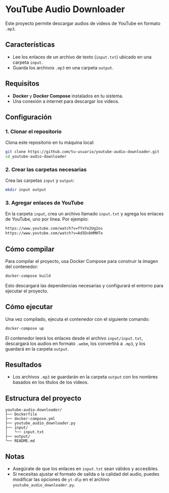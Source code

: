 # YouTube Audio Downloader

Este proyecto permite descargar audios de videos de YouTube en formato `.mp3`.



## Características

- Lee los enlaces de un archivo de texto (`input.txt`) ubicado en una carpeta `input`.
- Guarda los archivos `.mp3` en una carpeta `output`.



## Requisitos

- **Docker** y **Docker Compose** instalados en tu sistema.
- Una conexión a internet para descargar los videos.



## Configuración

### 1. Clonar el repositorio

Clona este repositorio en tu máquina local:
```bash
git clone https://github.com/tu-usuario/youtube-audio-downloader.git
cd youtube-audio-downloader
```

### 2. Crear las carpetas necesarias

Crea las carpetas `input` y `output`:
```bash
mkdir input output
```

### 3. Agregar enlaces de YouTube

En la carpeta `input`, crea un archivo llamado `input.txt` y agrega los enlaces de YouTube, uno por línea. Por ejemplo:
```txt
https://www.youtube.com/watch?v=fYxYe2Ug2os
https://www.youtube.com/watch?v=Ad5DvbHMHTo
```



## Cómo compilar

Para compilar el proyecto, usa Docker Compose para construir la imagen del contenedor:
```bash
docker-compose build
```

Esto descargará las dependencias necesarias y configurará el entorno para ejecutar el proyecto.



## Cómo ejecutar

Una vez compilado, ejecuta el contenedor con el siguiente comando:
```bash
docker-compose up
```

El contenedor leerá los enlaces desde el archivo `input/input.txt`, descargará los audios en formato `.webm`, los convertirá a `.mp3`, y los guardará en la carpeta `output`.



## Resultados

- Los archivos `.mp3` se guardarán en la carpeta `output` con los nombres basados en los títulos de los videos.



## Estructura del proyecto

```
youtube-audio-downloader/
├── Dockerfile
├── docker-compose.yml
├── youtube_audio_downloader.py
├── input/
│   └── input.txt
├── output/
└── README.md
```



## Notas

- Asegúrate de que los enlaces en `input.txt` sean válidos y accesibles.
- Si necesitas ajustar el formato de salida o la calidad del audio, puedes modificar las opciones de `yt-dlp` en el archivo `youtube_audio_downloader.py`.